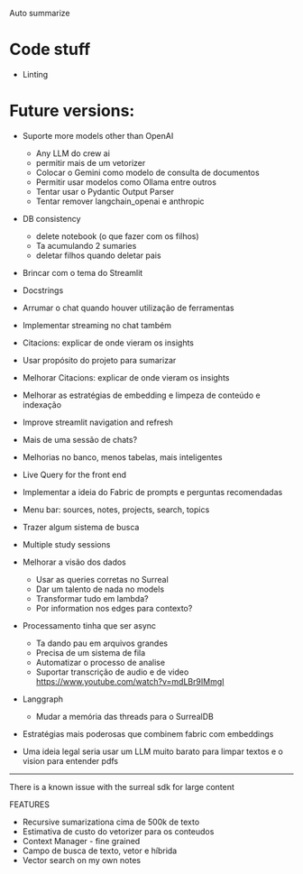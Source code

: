 
Auto summarize


# Code stuff
- Linting

# Future versions: 
- Suporte more models other than OpenAI
    - Any LLM do crew ai 
    - permitir mais de um vetorizer
    - Colocar o Gemini como modelo de consulta de documentos
    - Permitir usar modelos como Ollama entre outros
    - Tentar usar o Pydantic Output Parser
    - Tentar remover langchain_openai e anthropic
- DB consistency
    - delete notebook (o que fazer com os filhos)
    - Ta acumulando 2 sumaries
    - deletar filhos quando deletar pais
- Brincar com o tema do Streamlit
- Docstrings
- Arrumar o chat quando houver utilização de ferramentas
- Implementar streaming no chat também
- Citacions: explicar de onde vieram os insights
- Usar propósito do projeto para sumarizar
- Melhorar Citacions: explicar de onde vieram os insights
- Melhorar as estratégias de embedding e limpeza de conteúdo e indexação
- Improve streamlit navigation and refresh
- Mais de uma sessão de chats?
- Melhorias no banco, menos tabelas, mais inteligentes
- Live Query for the front end
- Implementar a ideia do Fabric de prompts e perguntas recomendadas
- Menu bar: sources, notes, projects, search, topics
- Trazer algum sistema de busca
- Multiple study sessions

- Melhorar a visão dos dados
    - Usar as queries corretas no Surreal
    - Dar um talento de nada no models
    - Transformar tudo em lambda?
    - Por information nos edges para contexto?

- Processamento tinha que ser async
    - Ta dando pau em arquivos grandes
    - Precisa de um sistema de fila
    - Automatizar o processo de analise
    - Suportar transcrição de audio e de video
https://www.youtube.com/watch?v=mdLBr9IMmgI
- Langgraph
    - Mudar a memória das threads para o SurrealDB

- Estratégias mais poderosas que combinem fabric com embeddings

- Uma ideia legal seria usar um LLM muito barato para limpar textos e o vision para entender pdfs

----
There is a known issue with the surreal sdk for large content


FEATURES

- Recursive sumarizationa cima de 500k de texto
- Estimativa de custo do vetorizer para os conteudos
- Context Manager - fine grained
- Campo de busca de texto, vetor e híbrida
- Vector search on my own notes
